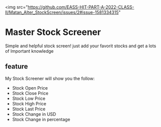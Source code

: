 <img src="https://github.com/EASS-HIT-PART-A-2022-CLASS-II/Matan_Alter_StockScreen/issues/2#issue-1581334315"

# Master Stock Screener
Simple and helpful stock screen!
just add your favorit stocks and get a lots of Important knowledge
## feature
My Stock Screener will show you the follow:
* Stock Open Price
* Stock Close Price
* Stock Low Price
* Stock High Price
* Stock Last Price
* Stock Change in USD
* Stock Change in percentage 
